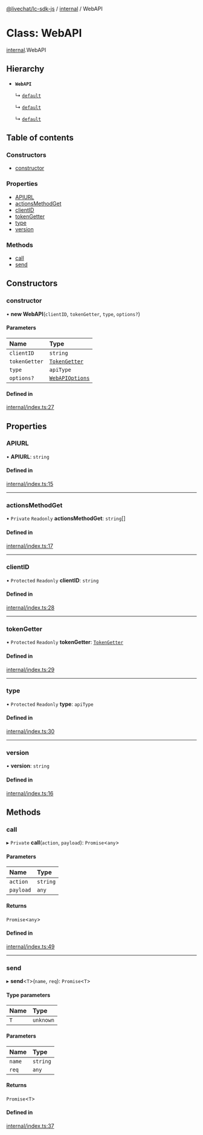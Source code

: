 [@livechat/lc-sdk-js](../README.md) / [internal](../modules/internal.md) / WebAPI

# Class: WebAPI

[internal](../modules/internal.md).WebAPI

## Hierarchy

- **`WebAPI`**

  ↳ [`default`](agent_web.default.md)

  ↳ [`default`](configuration.default.md)

  ↳ [`default`](customer_web.default.md)

## Table of contents

### Constructors

- [constructor](internal.WebAPI.md#constructor)

### Properties

- [APIURL](internal.WebAPI.md#apiurl)
- [actionsMethodGet](internal.WebAPI.md#actionsmethodget)
- [clientID](internal.WebAPI.md#clientid)
- [tokenGetter](internal.WebAPI.md#tokengetter)
- [type](internal.WebAPI.md#type)
- [version](internal.WebAPI.md#version)

### Methods

- [call](internal.WebAPI.md#call)
- [send](internal.WebAPI.md#send)

## Constructors

### constructor

• **new WebAPI**(`clientID`, `tokenGetter`, `type`, `options?`)

#### Parameters

| Name | Type |
| :------ | :------ |
| `clientID` | `string` |
| `tokenGetter` | [`TokenGetter`](../modules/authorization.md#tokengetter) |
| `type` | `apiType` |
| `options?` | [`WebAPIOptions`](../interfaces/objects.WebAPIOptions.md) |

#### Defined in

[internal/index.ts:27](https://github.com/livechat/lc-sdk-js/blob/4da1eb6/src/internal/index.ts#L27)

## Properties

### APIURL

• **APIURL**: `string`

#### Defined in

[internal/index.ts:15](https://github.com/livechat/lc-sdk-js/blob/4da1eb6/src/internal/index.ts#L15)

___

### actionsMethodGet

• `Private` `Readonly` **actionsMethodGet**: `string`[]

#### Defined in

[internal/index.ts:17](https://github.com/livechat/lc-sdk-js/blob/4da1eb6/src/internal/index.ts#L17)

___

### clientID

• `Protected` `Readonly` **clientID**: `string`

#### Defined in

[internal/index.ts:28](https://github.com/livechat/lc-sdk-js/blob/4da1eb6/src/internal/index.ts#L28)

___

### tokenGetter

• `Protected` `Readonly` **tokenGetter**: [`TokenGetter`](../modules/authorization.md#tokengetter)

#### Defined in

[internal/index.ts:29](https://github.com/livechat/lc-sdk-js/blob/4da1eb6/src/internal/index.ts#L29)

___

### type

• `Protected` `Readonly` **type**: `apiType`

#### Defined in

[internal/index.ts:30](https://github.com/livechat/lc-sdk-js/blob/4da1eb6/src/internal/index.ts#L30)

___

### version

• **version**: `string`

#### Defined in

[internal/index.ts:16](https://github.com/livechat/lc-sdk-js/blob/4da1eb6/src/internal/index.ts#L16)

## Methods

### call

▸ `Private` **call**(`action`, `payload`): `Promise`<`any`\>

#### Parameters

| Name | Type |
| :------ | :------ |
| `action` | `string` |
| `payload` | `any` |

#### Returns

`Promise`<`any`\>

#### Defined in

[internal/index.ts:49](https://github.com/livechat/lc-sdk-js/blob/4da1eb6/src/internal/index.ts#L49)

___

### send

▸ **send**<`T`\>(`name`, `req`): `Promise`<`T`\>

#### Type parameters

| Name | Type |
| :------ | :------ |
| `T` | `unknown` |

#### Parameters

| Name | Type |
| :------ | :------ |
| `name` | `string` |
| `req` | `any` |

#### Returns

`Promise`<`T`\>

#### Defined in

[internal/index.ts:37](https://github.com/livechat/lc-sdk-js/blob/4da1eb6/src/internal/index.ts#L37)
